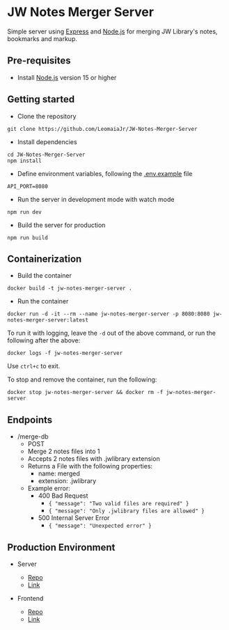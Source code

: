 # JW Notes Merger Server

Simple server using [Express](https://expressjs.com/) and [Node.js](https://nodejs.org/) for merging JW Library's notes, bookmarks and markup.

## Pre-requisites

- Install [Node.js](https://nodejs.org/en/) version 15 or higher

## Getting started

- Clone the repository

```shell
git clone https://github.com/LeomaiaJr/JW-Notes-Merger-Server
```

- Install dependencies

```shell
cd JW-Notes-Merger-Server
npm install
```

- Define environment variables, following the [.env.example](.env.example) file

```shell
API_PORT=8080
```

- Run the server in development mode with watch mode

```shell
npm run dev
```

- Build the server for production

```shell
npm run build
```

## Containerization

- Build the container

```shell
docker build -t jw-notes-merger-server .
```

- Run the container

```shell
docker run -d -it --rm --name jw-notes-merger-server -p 8080:8080 jw-notes-merger-server:latest
```

To run it with logging, leave the `-d` out of the above command, or run the following after the above:

```shell
docker logs -f jw-notes-merger-server
```

Use `ctrl+c` to exit.

To stop and remove the container, run the following:

```shell
docker stop jw-notes-merger-server && docker rm -f jw-notes-merger-server
```

## Endpoints

- /merge-db
  - POST
  - Merge 2 notes files into 1
  - Accepts 2 notes files with .jwlibrary extension
  - Returns a File with the following properties:
    - name: merged
    - extension: .jwlibrary
  - Example error:
    - 400 Bad Request
      - `{ "message": "Two valid files are required" }`
      - `{ "message": "Only .jwlibrary files are allowed" }`
    - 500 Internal Server Error
      - `{ "message": "Unexpected error" }`

## Production Environment

- Server

  - [Repo](https://github.com/LeomaiaJr/JW-Notes-Merger-Server)
  - [Link](https://notes-merger-server.leomaiajr.dev)

- Frontend
  - [Repo](https://github.com/LeomaiaJr/JW-Notes-Merger)
  - [Link](https://jw-notes-merger.leomaiajr.dev/)
